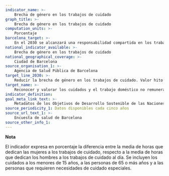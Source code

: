 ```yaml
---
indicator_name: >-
    Brecha de género en los trabajos de cuidado
graph_title: >-
    Brecha de género en los trabajos de cuidado
computation_units: >-
    Porcentaje
barcelona_target: >-
    En el 2030 se alcanzará una responsabilidad compartida en los trabajos del hogar y de cuidados, tanto dentro de las familias como entre familias, empresas y Administración pública
national_indicator_available: >-
    Brecha de género en los trabajos de cuidado
national_geographical_coverage: >-
    Ciudad de Barcelona
source_organisation_1: >-
    Agencia de Salud Pública de Barcelona
target_line_2030: >-
    Reducir la brecha de género en los trabajos de cuidado. Valor hito 2030: Pendiente de determinar
target_name: >-
    Reconocer y valorar los cuidados y el trabajo doméstico no remunerados, mediante la prestación de servicios públicos, la provisión de infraestructuras y la formulación de políticas de protección social, así como mediante la promoción de la responsabilidad compartida en el hogar y la familia, según proceda en cada país
indicator_definition:
goal_meta_link_text: >-
    Metadatos de los Objetivos de Desarrollo Sostenible de las Naciones Unidas (pdf 894kB)
source_periodicity_1: Datos disponibles cada cinco años
source_url_text_1: >-
    Encuesta de salud de Barcelona
source_other_info_1: 
---
```

**Nota**

El indicador expresa en porcentaje la diferencia entre la media de horas que dedican las mujeres a los trabajos de cuidado, respecto a la media de horas que dedican los hombres a los trabajos de cuidado al día. Se incluyen los cuidados a los menores de 15 años, a las personas de 65 o más años y a las personas que requieren necesidades de cuidado especiales.
